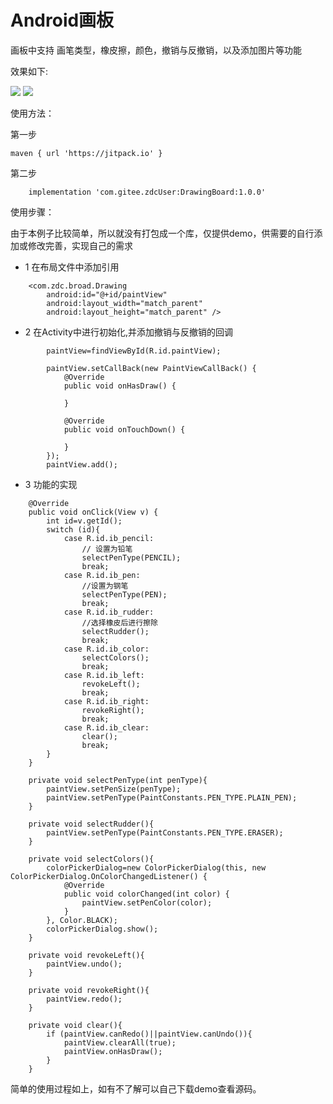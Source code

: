 # Android画板

画板中支持 画笔类型，橡皮擦，颜色，撤销与反撤销，以及添加图片等功能

效果如下:

<p>
<img src="https://github.com/zdc212133/DrawingBoard/blob/master/screenshot/one.png"/>
<img src="https://github.com/zdc212133/DrawingBoard/blob/master/screenshot/two.png"/></p>

使用方法：

第一步

	maven { url 'https://jitpack.io' }
    
第二步

        implementation 'com.gitee.zdcUser:DrawingBoard:1.0.0'

使用步骤：

由于本例子比较简单，所以就没有打包成一个库，仅提供demo，供需要的自行添加或修改完善，实现自己的需求

+ 1 在布局文件中添加引用
```
    <com.zdc.broad.Drawing
        android:id="@+id/paintView"
        android:layout_width="match_parent"
        android:layout_height="match_parent" />
```        

+ 2 在Activity中进行初始化,并添加撤销与反撤销的回调
```
        paintView=findViewById(R.id.paintView);

        paintView.setCallBack(new PaintViewCallBack() {
            @Override
            public void onHasDraw() {

            }

            @Override
            public void onTouchDown() {

            }
        });
        paintView.add();
```
+ 3 功能的实现

```
    @Override
    public void onClick(View v) {
        int id=v.getId();
        switch (id){
            case R.id.ib_pencil:
                // 设置为铅笔
                selectPenType(PENCIL);
                break;
            case R.id.ib_pen:
                //设置为钢笔
                selectPenType(PEN);
                break;
            case R.id.ib_rudder:
                //选择橡皮后进行擦除
                selectRudder();
                break;
            case R.id.ib_color:
                selectColors();
                break;
            case R.id.ib_left:
                revokeLeft();
                break;
            case R.id.ib_right:
                revokeRight();
                break;
            case R.id.ib_clear:
                clear();
                break;
        }
    }

    private void selectPenType(int penType){
        paintView.setPenSize(penType);
        paintView.setPenType(PaintConstants.PEN_TYPE.PLAIN_PEN);
    }

    private void selectRudder(){
        paintView.setPenType(PaintConstants.PEN_TYPE.ERASER);
    }

    private void selectColors(){
        colorPickerDialog=new ColorPickerDialog(this, new ColorPickerDialog.OnColorChangedListener() {
            @Override
            public void colorChanged(int color) {
                paintView.setPenColor(color);
            }
        }, Color.BLACK);
        colorPickerDialog.show();
    }

    private void revokeLeft(){
        paintView.undo();
    }

    private void revokeRight(){
        paintView.redo();
    }

    private void clear(){
        if (paintView.canRedo()||paintView.canUndo()){
            paintView.clearAll(true);
            paintView.onHasDraw();
        }
    }
```
简单的使用过程如上，如有不了解可以自己下载demo查看源码。
